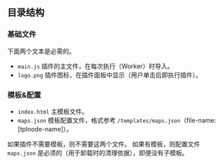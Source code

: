 ## 目录结构

### 基础文件

下面两个文本是必需的。

- `main.js`  插件的主文件，在每次执行（Worker）时导入。
- `logo.png` 插件图标，在插件面板中显示（用户单击后即执行插件）。


### 模板&配置

- `index.html` 主模板文件。
- `maps.json`  模板配置文件，格式参考 `/templates/maps.json`（file-name: [tplnode-name]）。

如果插件不需要模板，则不需要这两个文件。
如果有模板，则配置文件 `maps.json` 是必须的（用于卸载时的清理依据），即便没有子模板。
